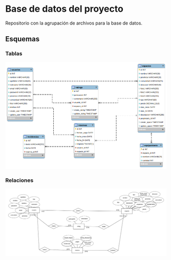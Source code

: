 
# Base de datos del proyecto

Repositorio con la agrupación de archivos para la base de datos.


## Esquemas

### Tablas
![Tablas](/Entregas/SQL/Esquemas/EER_Diagram.png )
### Relaciones
![Relaciones](/Entregas/SQL/Esquemas/modelo_relaciones.png )
